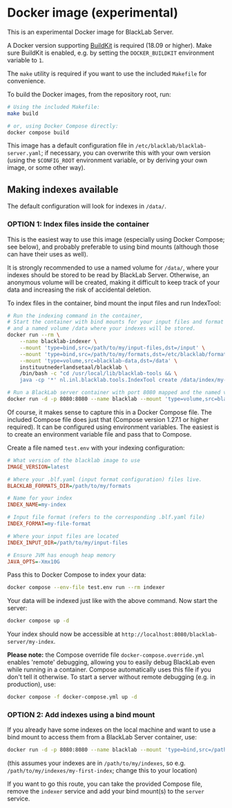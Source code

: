 # Docker image (experimental)

This is an experimental Docker image for BlackLab Server.

A Docker version supporting [BuildKit](https://docs.docker.com/develop/develop-images/build_enhancements/) is required (18.09 or higher). Make sure BuildKit is enabled, e.g. by setting the `DOCKER_BUILDKIT` environment variable to `1`.

The `make` utility is required if you want to use the included `Makefile` for convenience.

To build the Docker images, from the repository root, run:

```bash
# Using the included Makefile:
make build

# or, using Docker Compose directly:
docker compose build
```

This image has a default configuration file in `/etc/blacklab/blacklab-server.yaml`; if necessary, you can overwrite this with your own version (using the `$CONFIG_ROOT` environment variable, or by deriving your own image, or some other way).

## Making indexes available

The default configuration will look for indexes in `/data/`.

### OPTION 1: Index files inside the container

This is the easiest way to use this image (especially using Docker Compose; see below), and probably preferable to using bind mounts (although those can have their uses as well).

It is strongly recommended to use a named volume for `/data/`, where your indexes should be stored to be read by BlackLab Server. Otherwise, an anonymous volume will be created, making it difficult to keep track of your data and increasing the risk of accidental deletion.

To index files in the container, bind mount the input files and run IndexTool:

```bash
# Run the indexing command in the container,
# Start the container with bind mounts for your input files and format config file,
# and a named volume /data where your indexes will be stored.
docker run --rm \
    --name blacklab-indexer \
    --mount 'type=bind,src=/path/to/my/input-files,dst=/input' \
    --mount 'type=bind,src=/path/to/my/formats,dst=/etc/blacklab/formats' \
    --mount 'type=volume,src=blacklab-data,dst=/data' \
    instituutnederlandsetaal/blacklab \
    /bin/bash -c "cd /usr/local/lib/blacklab-tools && \
    java -cp '*' nl.inl.blacklab.tools.IndexTool create /data/index/my-index /input/my-input-files/ my-file-format"

# Run a BlackLab server container with port 8080 mapped and the named volume with your index
docker run -d -p 8080:8080 --name blacklab --mount 'type=volume,src=blacklab-data,dst=/data' instituutnederlandsetaal/blacklab
```

Of course, it makes sense to capture this in a Docker Compose file. The included Compose file does just that (Compose version 1.27.1 or higher required). It can be configured using environment variables. The easiest is to create an environment variable file and pass that to Compose.

Create a file named `test.env` with your indexing configuration:

```ini
# What version of the blacklab image to use
IMAGE_VERSION=latest

# Where your .blf.yaml (input format configuration) files live.
BLACKLAB_FORMATS_DIR=/path/to/my/formats

# Name for your index
INDEX_NAME=my-index

# Input file format (refers to the corresponding .blf.yaml file)
INDEX_FORMAT=my-file-format

# Where your input files are located
INDEX_INPUT_DIR=/path/to/my/input-files

# Ensure JVM has enough heap memory
JAVA_OPTS=-Xmx10G
```

Pass this to Docker Compose to index your data:

```bash
docker compose --env-file test.env run --rm indexer
```

Your data will be indexed just like with the above command. Now start the server:

```bash
docker compose up -d
```

Your index should now be accessible at `http://localhost:8080/blacklab-server/my-index`.

**Please note:** the Compose override file `docker-compose.override.yml` enables
'remote' debugging, allowing you to easily debug BlackLab even while
running in a container. Compose automatically uses this file if you don't
tell it otherwise. To start a server without remote debugging (e.g. in production), use:

```bash
docker compose -f docker-compose.yml up -d 
```

### OPTION 2: Add indexes using a bind mount

If you already have some indexes on the local machine and want to use a bind mount to access them from a BlackLab Server container, use:

```bash
docker run -d -p 8080:8080 --name blacklab --mount 'type=bind,src=/path/to/my/indexes,dst=/data' instituutnederlandsetaal/blacklab
```

(this assumes your indexes are in `/path/to/my/indexes`, so e.g.  `/path/to/my/indexes/my-first-index`; change this to your location)

If you want to go this route, you can take the provided Compose file, remove the `indexer` service and add your bind mount(s) to the `server` service.
